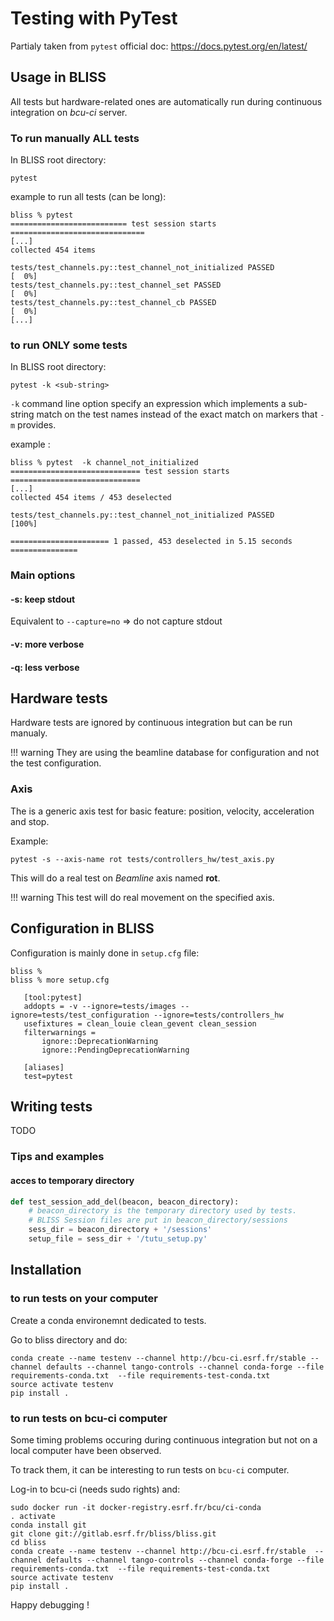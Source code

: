 # Testing with PyTest


Partialy taken from `pytest` official doc: https://docs.pytest.org/en/latest/


## Usage in BLISS

All tests but hardware-related ones are automatically run during
continuous integration on *bcu-ci* server.

### To run manually ALL tests

In BLISS root directory:

```
pytest
```

example to run all tests (can be long):

```
bliss % pytest
========================== test session starts ==============================
[...]
collected 454 items

tests/test_channels.py::test_channel_not_initialized PASSED            [  0%]
tests/test_channels.py::test_channel_set PASSED                        [  0%]
tests/test_channels.py::test_channel_cb PASSED                         [  0%]
[...]
```

### to run ONLY some tests

In BLISS root directory:
```
pytest -k <sub-string>
```

`-k` command line option specify an expression which implements a
sub-string match on the test names instead of the exact match on
markers that `-m` provides.

example :

```
bliss % pytest  -k channel_not_initialized
============================= test session starts =============================
[...]
collected 454 items / 453 deselected

tests/test_channels.py::test_channel_not_initialized PASSED              [100%]

====================== 1 passed, 453 deselected in 5.15 seconds ===============
```

### Main options

#### -s: keep stdout
Equivalent to `--capture=no`  => do not capture stdout

#### -v: more verbose

#### -q: less verbose


## Hardware tests

Hardware tests are ignored by continuous integration but can be run manualy.

!!! warning
    They are using the beamline database for configuration and not the test
    configuration.

### Axis
The is a generic axis test for basic feature: position, velocity, acceleration and stop.

Example:
```
pytest -s --axis-name rot tests/controllers_hw/test_axis.py
```
This will do a real test on *Beamline* axis named **rot**.

!!! warning
    This test will do real movement on the specified axis.


## Configuration in BLISS
Configuration is mainly done in `setup.cfg` file:

```
bliss %
bliss % more setup.cfg
   
   [tool:pytest]
   addopts = -v --ignore=tests/images --ignore=tests/test_configuration --ignore=tests/controllers_hw
   usefixtures = clean_louie clean_gevent clean_session
   filterwarnings =
       ignore::DeprecationWarning
       ignore::PendingDeprecationWarning
   
   [aliases]
   test=pytest
```



## Writing tests

TODO

### Tips and examples

#### acces to temporary directory

```python
def test_session_add_del(beacon, beacon_directory):
    # beacon_directory is the temporary directory used by tests.
    # BLISS Session files are put in beacon_directory/sessions
    sess_dir = beacon_directory + '/sessions'
    setup_file = sess_dir + '/tutu_setup.py'
```

## Installation

### to run tests on your computer

Create a conda environemnt dedicated to tests.

Go to bliss directory and do:
```
conda create --name testenv --channel http://bcu-ci.esrf.fr/stable --channel defaults --channel tango-controls --channel conda-forge --file requirements-conda.txt  --file requirements-test-conda.txt
source activate testenv
pip install .
```


### to run tests on bcu-ci computer

Some timing problems occuring during continuous integration but not on
a local computer have been observed.

To track them, it can be interesting to run tests on `bcu-ci` computer.

Log-in to bcu-ci (needs sudo rights) and:

```
sudo docker run -it docker-registry.esrf.fr/bcu/ci-conda
. activate
conda install git
git clone git://gitlab.esrf.fr/bliss/bliss.git
cd bliss
conda create --name testenv --channel http://bcu-ci.esrf.fr/stable  --channel defaults --channel tango-controls --channel conda-forge --file requirements-conda.txt  --file requirements-test-conda.txt
source activate testenv
pip install .
```
Happy debugging !


